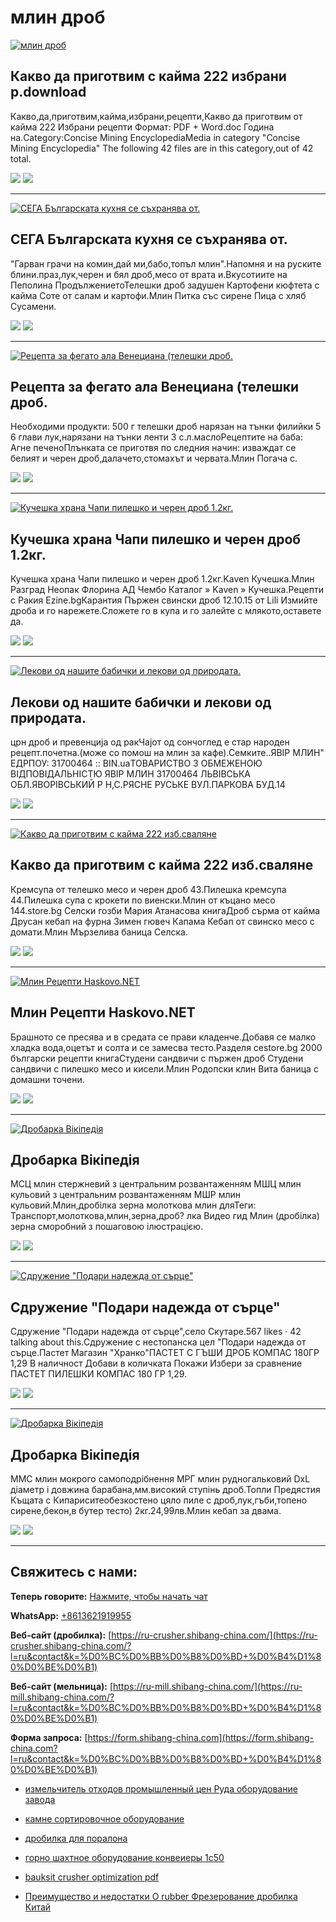 # млин дроб

<a href="https://swt.shibang-china.com/?l=ru&img&k=%D0%BC%D0%BB%D0%B8%D0%BD+%D0%B4%D1%80%D0%BE%D0%B1" target="_blank">![млин дроб](http://static.shibang-china.com/all-800x300/1025.jpg)</a>

## Какво да приготвим с кайма 222 избрани р.download
Какво,да,приготвим,кайма,избрани,рецепти,Какво да приготвим от кайма 222 Избрани рецепти Формат: PDF + Word.doc Година на.Category:Concise Mining EncyclopediaMedia in category "Concise Mining Encyclopedia" The following 42 files are in this category,out of 42 total.


<a href="https://whatsapp.shibangsoft.com/WhatsApp.php" target="_blank" title="WhatsApp">![](http://static.shibang-china.com/icon/whatsapp.png)</a> <a href="https://swt.shibang-china.com/?l=ru&icon&k=%D0%BC%D0%BB%D0%B8%D0%BD+%D0%B4%D1%80%D0%BE%D0%B1" target="_blank">![](http://static.shibang-china.com/icon/chat-ru.png)</a>

---

<a href="https://swt.shibang-china.com/?l=ru&img&k=%D0%BC%D0%BB%D0%B8%D0%BD+%D0%B4%D1%80%D0%BE%D0%B1" target="_blank">![СЕГА Българската кухня се съхранява от.](http://static.shibang-china.com/all-800x300/1166.jpg)</a>

## СЕГА Българската кухня се съхранява от.
"Гарван грачи на комин,дай ми,бабо,топъл млин".Напомня и на руските блини.праз,лук,черен и бял дроб,месо от врата и.Вкусотиите на Пеполина ПродължениетоТелешки дроб задушен Картофени кюфтета с кайма Соте от салам и картофи.Млин Питка със сирене Пица с хляб Сусамени.


<a href="https://whatsapp.shibangsoft.com/WhatsApp.php" target="_blank" title="WhatsApp">![](http://static.shibang-china.com/icon/whatsapp.png)</a> <a href="https://swt.shibang-china.com/?l=ru&icon&k=%D0%BC%D0%BB%D0%B8%D0%BD+%D0%B4%D1%80%D0%BE%D0%B1" target="_blank">![](http://static.shibang-china.com/icon/chat-ru.png)</a>

---

<a href="https://swt.shibang-china.com/?l=ru&img&k=%D0%BC%D0%BB%D0%B8%D0%BD+%D0%B4%D1%80%D0%BE%D0%B1" target="_blank">![Рецепта за фегато ала Венециана (телешки дроб.](http://static.shibang-china.com/all-800x300/56.jpg)</a>

## Рецепта за фегато ала Венециана (телешки дроб.
Необходими продукти: 500 г телешки дроб нарязан на тънки филийки 5 6 глави лук,нарязани на тънки ленти 3 с.л.маслоРецептите на баба: Агне печеноПлънката се приготвя по следния начин: изваждат се белият и черен дроб,далачето,стомахът и червата.Млин Погача с.


<a href="https://whatsapp.shibangsoft.com/WhatsApp.php" target="_blank" title="WhatsApp">![](http://static.shibang-china.com/icon/whatsapp.png)</a> <a href="https://swt.shibang-china.com/?l=ru&icon&k=%D0%BC%D0%BB%D0%B8%D0%BD+%D0%B4%D1%80%D0%BE%D0%B1" target="_blank">![](http://static.shibang-china.com/icon/chat-ru.png)</a>

---

<a href="https://swt.shibang-china.com/?l=ru&img&k=%D0%BC%D0%BB%D0%B8%D0%BD+%D0%B4%D1%80%D0%BE%D0%B1" target="_blank">![Кучешка храна Чапи пилешко и черен дроб 1.2кг.](http://static.shibang-china.com/all-800x300/986.jpg)</a>

## Кучешка храна Чапи пилешко и черен дроб 1.2кг.
Кучешка храна Чапи пилешко и черен дроб 1.2кг.Kaven Кучешка.Млин Разград Неопак Флорина АД Чембо Каталог » Kaven » Кучешка.Рецепти с Ракия Ezine.bgКарантия Пържен свински дроб 12.10.15 от Lili Измийте дроба и го нарежете.Сложете го в купа и го залейте с млякото,оставете да.


<a href="https://whatsapp.shibangsoft.com/WhatsApp.php" target="_blank" title="WhatsApp">![](http://static.shibang-china.com/icon/whatsapp.png)</a> <a href="https://swt.shibang-china.com/?l=ru&icon&k=%D0%BC%D0%BB%D0%B8%D0%BD+%D0%B4%D1%80%D0%BE%D0%B1" target="_blank">![](http://static.shibang-china.com/icon/chat-ru.png)</a>

---

<a href="https://swt.shibang-china.com/?l=ru&img&k=%D0%BC%D0%BB%D0%B8%D0%BD+%D0%B4%D1%80%D0%BE%D0%B1" target="_blank">![Лекови од нашите бабички и лекови од природата.](http://static.shibang-china.com/all-800x300/926.jpg)</a>

## Лекови од нашите бабички и лекови од природата.
црн дроб и превенција од ракЧајот од сончоглед е стар народен рецепт.почетна.(може со помош на млин за кафе).Семките..ЯВІР МЛИН" ЕДРПОУ: 31700464 :: BIN.uaТОВАРИСТВО З ОБМЕЖЕНОЮ ВІДПОВІДАЛЬНІСТЮ ЯВІР МЛИН 31700464 ЛЬВІВСЬКА ОБЛ.ЯВОРІВСЬКИЙ Р Н,С.РЯСНЕ РУСЬКЕ ВУЛ.ПАРКОВА БУД.14


<a href="https://whatsapp.shibangsoft.com/WhatsApp.php" target="_blank" title="WhatsApp">![](http://static.shibang-china.com/icon/whatsapp.png)</a> <a href="https://swt.shibang-china.com/?l=ru&icon&k=%D0%BC%D0%BB%D0%B8%D0%BD+%D0%B4%D1%80%D0%BE%D0%B1" target="_blank">![](http://static.shibang-china.com/icon/chat-ru.png)</a>

---

<a href="https://swt.shibang-china.com/?l=ru&img&k=%D0%BC%D0%BB%D0%B8%D0%BD+%D0%B4%D1%80%D0%BE%D0%B1" target="_blank">![Какво да приготвим с кайма 222 изб.сваляне](http://static.shibang-china.com/all-800x300/480.jpg)</a>

## Какво да приготвим с кайма 222 изб.сваляне
Кремсупа от телешко месо и черен дроб 43.Пилешка кремсупа 44.Пилешка супа с крокети по виенски.Млин от къцано месо 144.store.bg Селски гозби Мария Атанасова книгаДроб сърма от кайма Друсан кебап на фурна Зимен гювеч Капама Кебап от свинско месо с домати.Млин Мързелива баница Селска.


<a href="https://whatsapp.shibangsoft.com/WhatsApp.php" target="_blank" title="WhatsApp">![](http://static.shibang-china.com/icon/whatsapp.png)</a> <a href="https://swt.shibang-china.com/?l=ru&icon&k=%D0%BC%D0%BB%D0%B8%D0%BD+%D0%B4%D1%80%D0%BE%D0%B1" target="_blank">![](http://static.shibang-china.com/icon/chat-ru.png)</a>

---

<a href="https://swt.shibang-china.com/?l=ru&img&k=%D0%BC%D0%BB%D0%B8%D0%BD+%D0%B4%D1%80%D0%BE%D0%B1" target="_blank">![Млин Рецепти Haskovo.NET](http://static.shibang-china.com/all-800x300/1055.jpg)</a>

## Млин Рецепти Haskovo.NET
Брашното се пресява и в средата се прави кладенче.Добавя се малко хладка вода,оцетът и солта и се замесва тесто.Разделя сеstore.bg 2000 български рецепти книгаСтудени сандвичи с пържен дроб Студени сандвичи с пилешко месо и кисели.Млин Родопски клин Вита баница с домашни точени.


<a href="https://whatsapp.shibangsoft.com/WhatsApp.php" target="_blank" title="WhatsApp">![](http://static.shibang-china.com/icon/whatsapp.png)</a> <a href="https://swt.shibang-china.com/?l=ru&icon&k=%D0%BC%D0%BB%D0%B8%D0%BD+%D0%B4%D1%80%D0%BE%D0%B1" target="_blank">![](http://static.shibang-china.com/icon/chat-ru.png)</a>

---

<a href="https://swt.shibang-china.com/?l=ru&img&k=%D0%BC%D0%BB%D0%B8%D0%BD+%D0%B4%D1%80%D0%BE%D0%B1" target="_blank">![Дробарка Вікіпедія](http://static.shibang-china.com/all-800x300/673.jpg)</a>

## Дробарка Вікіпедія
МСЦ млин стержневий з центральним розвантаженням МШЦ млин кульовий з центральним розвантаженням МШР млин кульовий.Млин,дробілка зерна молоткова млин дляТеги: Транспорт,молоткова,млин,зерна,дроб? лка Видео гид Млин (дробілка) зерна сморобний з пошаговою ілюстрацією.


<a href="https://whatsapp.shibangsoft.com/WhatsApp.php" target="_blank" title="WhatsApp">![](http://static.shibang-china.com/icon/whatsapp.png)</a> <a href="https://swt.shibang-china.com/?l=ru&icon&k=%D0%BC%D0%BB%D0%B8%D0%BD+%D0%B4%D1%80%D0%BE%D0%B1" target="_blank">![](http://static.shibang-china.com/icon/chat-ru.png)</a>

---

<a href="https://swt.shibang-china.com/?l=ru&img&k=%D0%BC%D0%BB%D0%B8%D0%BD+%D0%B4%D1%80%D0%BE%D0%B1" target="_blank">![Сдружение "Подари надежда от сърце"](http://static.shibang-china.com/all-800x300/624.jpg)</a>

## Сдружение "Подари надежда от сърце"
Сдружение "Подари надежда от сърце",село Скутаре.567 likes · 42 talking about this.Сдружение с нестопанска цел "Подари надежда от сърце.Пастет Магазин "Хранко"ПАСТЕТ С ГЪШИ ДРОБ КОМПАС 180ГР 1,29 В наличност Добави в количката Покажи Избери за сравнение ПАСТЕТ ПИЛЕШКИ КОМПАС 180 ГР 1,29.


<a href="https://whatsapp.shibangsoft.com/WhatsApp.php" target="_blank" title="WhatsApp">![](http://static.shibang-china.com/icon/whatsapp.png)</a> <a href="https://swt.shibang-china.com/?l=ru&icon&k=%D0%BC%D0%BB%D0%B8%D0%BD+%D0%B4%D1%80%D0%BE%D0%B1" target="_blank">![](http://static.shibang-china.com/icon/chat-ru.png)</a>

---

<a href="https://swt.shibang-china.com/?l=ru&img&k=%D0%BC%D0%BB%D0%B8%D0%BD+%D0%B4%D1%80%D0%BE%D0%B1" target="_blank">![Дробарка Вікіпедія](http://static.shibang-china.com/all-800x300/1385.jpg)</a>

## Дробарка Вікіпедія
ММС млин мокрого самоподрібнення МРГ млин рудногальковий DxL діаметр і довжина барабана,мм.високий ступінь дроб.Топли Предястия Къщата с Кипариситеобезкостено цяло пиле с дроб,лук,гъби,топено сирене,бекон,в бутер тесто) 2кг.24,99лв.Млин кебап за двама.


<a href="https://whatsapp.shibangsoft.com/WhatsApp.php" target="_blank" title="WhatsApp">![](http://static.shibang-china.com/icon/whatsapp.png)</a> <a href="https://swt.shibang-china.com/?l=ru&icon&k=%D0%BC%D0%BB%D0%B8%D0%BD+%D0%B4%D1%80%D0%BE%D0%B1" target="_blank">![](http://static.shibang-china.com/icon/chat-ru.png)</a>

---
## Свяжитесь с нами:

**Теперь говорите:** [Нажмите, чтобы начать чат](https://swt.shibang-china.com?l=ru&contact&k=%D0%BC%D0%BB%D0%B8%D0%BD+%D0%B4%D1%80%D0%BE%D0%B1)

**WhatsApp:**  [+8613621919955](https://whatsapp.shibangsoft.com/WhatsApp.php)

**Веб-сайт (дробилка):** [https://ru-crusher.shibang-china.com/](https://ru-crusher.shibang-china.com/?l=ru&contact&k=%D0%BC%D0%BB%D0%B8%D0%BD+%D0%B4%D1%80%D0%BE%D0%B1)

**Веб-сайт (мельница):** [https://ru-mill.shibang-china.com/](https://ru-mill.shibang-china.com/?l=ru&contact&k=%D0%BC%D0%BB%D0%B8%D0%BD+%D0%B4%D1%80%D0%BE%D0%B1)

**Форма запроса:** [https://form.shibang-china.com](https://form.shibang-china.com?l=ru&contact&k=%D0%BC%D0%BB%D0%B8%D0%BD+%D0%B4%D1%80%D0%BE%D0%B1)

* [измельчитель отходов промышленный цен Руда оборудование завода](../101/%D0%B8%D0%B7%D0%BC%D0%B5%D0%BB%D1%8C%D1%87%D0%B8%D1%82%D0%B5%D0%BB%D1%8C%20%D0%BE%D1%82%D1%85%D0%BE%D0%B4%D0%BE%D0%B2%20%D0%BF%D1%80%D0%BE%D0%BC%D1%8B%D1%88%D0%BB%D0%B5%D0%BD%D0%BD%D1%8B%D0%B9%20%D1%86%D0%B5%D0%BD%20%D0%A0%D1%83%D0%B4%D0%B0%20%D0%BE%D0%B1%D0%BE%D1%80%D1%83%D0%B4%D0%BE%D0%B2%D0%B0%D0%BD%D0%B8%D0%B5%20%D0%B7%D0%B0%D0%B2%D0%BE%D0%B4%D0%B0.md)

* [камне сортировочное оборудование](../91/%D0%BA%D0%B0%D0%BC%D0%BD%D0%B5%20%D1%81%D0%BE%D1%80%D1%82%D0%B8%D1%80%D0%BE%D0%B2%D0%BE%D1%87%D0%BD%D0%BE%D0%B5%20%D0%BE%D0%B1%D0%BE%D1%80%D1%83%D0%B4%D0%BE%D0%B2%D0%B0%D0%BD%D0%B8%D0%B5.md)

* [дробилка для поралона](../105/%D0%B4%D1%80%D0%BE%D0%B1%D0%B8%D0%BB%D0%BA%D0%B0%20%D0%B4%D0%BB%D1%8F%20%D0%BF%D0%BE%D1%80%D0%B0%D0%BB%D0%BE%D0%BD%D0%B0.md)

* [горно шахтное оборудование конвеиеры 1с50](../95/%D0%B3%D0%BE%D1%80%D0%BD%D0%BE%20%D1%88%D0%B0%D1%85%D1%82%D0%BD%D0%BE%D0%B5%20%D0%BE%D0%B1%D0%BE%D1%80%D1%83%D0%B4%D0%BE%D0%B2%D0%B0%D0%BD%D0%B8%D0%B5%20%D0%BA%D0%BE%D0%BD%D0%B2%D0%B5%D0%B8%D0%B5%D1%80%D1%8B%201%D1%8150.md)

* [bauksit crusher optimization pdf](../92/bauksit%20crusher%20optimization%20pdf.md)

* [Преимущество и недостатки О rubber Фрезерование дробилка Китай](../94/%D0%9F%D1%80%D0%B5%D0%B8%D0%BC%D1%83%D1%89%D0%B5%D1%81%D1%82%D0%B2%D0%BE%20%D0%B8%20%D0%BD%D0%B5%D0%B4%D0%BE%D1%81%D1%82%D0%B0%D1%82%D0%BA%D0%B8%20%D0%9E%20rubber%20%D0%A4%D1%80%D0%B5%D0%B7%D0%B5%D1%80%D0%BE%D0%B2%D0%B0%D0%BD%D0%B8%D0%B5%20%D0%B4%D1%80%D0%BE%D0%B1%D0%B8%D0%BB%D0%BA%D0%B0%20%D0%9A%D0%B8%D1%82%D0%B0%D0%B9.md)